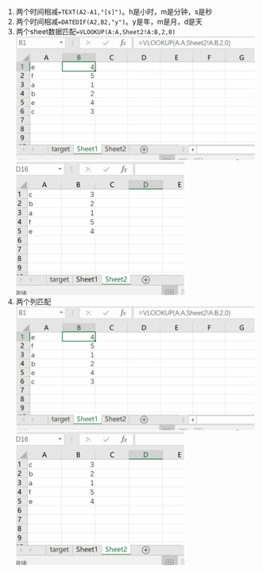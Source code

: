 1. 两个时间相减`=TEXT(A2-A1,"[s]")`。h是小时，m是分钟，s是秒
2. 两个时间相减`=DATEDIF(A2,B2,"y")`。y是年，m是月，d是天
3. 两个sheet数据匹配`=VLOOKUP(A:A,Sheet2!A:B,2,0)`
![1](../imgs/office/1.jpg)
![2](../imgs/office/2.jpg)
4. 两个列匹配
![](../imgs/office/excel1.jpg)
![](../imgs/office/excel2.jpg)
